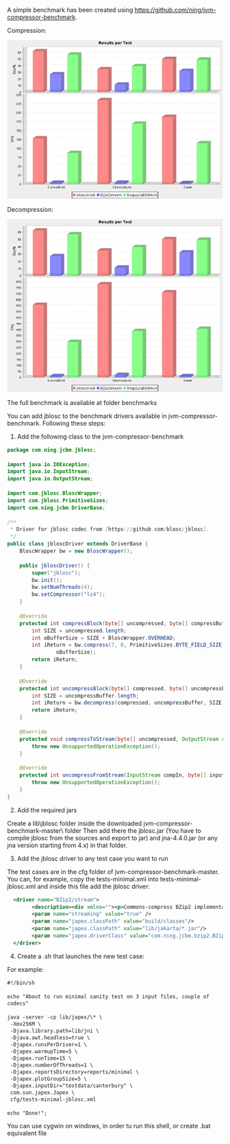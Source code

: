 A simple benchmark has been created using  https://github.com/ning/jvm-compressor-benchmark.

Compression:

![alt text](https://github.com/Blosc/jblosc/blob/master/benchmarks/2017_04_06_20_06_l7_s0_4threads_lz4/testcase0.jpg "Compression")

Decompression:

![alt text](https://github.com/Blosc/jblosc/blob/master/benchmarks/2017_04_06_20_06_l7_s0_4threads_lz4/testcase1.jpg "Decompression")

The full benchmark is available at folder benchmarks

You can add jblosc to the benchmark drivers available in jvm-compressor-benchmark. Following these steps:

1. Add the following class to the jvm-compressor-benchmark

```java
package com.ning.jcbm.jblosc;

import java.io.IOException;
import java.io.InputStream;
import java.io.OutputStream;

import com.jblosc.BloscWrapper;
import com.jblosc.PrimitiveSizes;
import com.ning.jcbm.DriverBase;

/**
 * Driver for jblosc codec from [https://github.com/blosc/jblosc].
 */
public class jbloscDriver extends DriverBase {
	BloscWrapper bw = new BloscWrapper();

	public jbloscDriver() {
		super("jblosc");
		bw.init();
		bw.setNumThreads(4);
		bw.setCompressor("lz4");
	}

	@Override
	protected int compressBlock(byte[] uncompressed, byte[] compressBuffer) throws IOException {
		int SIZE = uncompressed.length;
		int oBufferSize = SIZE + BloscWrapper.OVERHEAD;
		int iReturn = bw.compress(7, 0, PrimitiveSizes.BYTE_FIELD_SIZE, uncompressed, SIZE, compressBuffer,
				oBufferSize);
		return iReturn;
	}

	@Override
	protected int uncompressBlock(byte[] compressed, byte[] uncompressBuffer) throws IOException {
		int SIZE = uncompressBuffer.length;
		int iReturn = bw.decompress(compressed, uncompressBuffer, SIZE);
		return iReturn;
	}

	@Override
	protected void compressToStream(byte[] uncompressed, OutputStream rawOut) throws IOException {
		throw new UnsupportedOperationException();
	}

	@Override
	protected int uncompressFromStream(InputStream compIn, byte[] inputBuffer) throws IOException {
		throw new UnsupportedOperationException();
	}
}
```

2. Add the required jars

Create a lib\jblosc folder inside the downloaded jvm-compressor-benchmark-master\ folder
Then add there the jblosc.jar (You have to compile jblosc from the sources and export to jar) and jna-4.4.0.jar (or any jna version starting from 4.x) in that folder.

3. Add the jblosc driver to any test case you want to run

The test cases are in the cfg folder of jvm-compressor-benchmark-master. You can, for example, copy the tests-minimal.xml into tests-minimal-jblosc.xml and inside this file add the jblosc driver:

```xml
  <driver name="BZip2/stream">
        <description><div xmlns=""><p>Commons-compress BZip2 implementation</p></div></description>
        <param name="streaming" value="true" />
        <param name="japex.classPath" value="build/classes"/>
        <param name="japex.classPath" value="lib/jakarta/*.jar"/>
        <param name="japex.driverClass" value="com.ning.jcbm.bzip2.BZip2Driver" />
  </driver>
```

4. Create a .sh that launches the new test case:

For example:

```
#!/bin/sh
 
echo "About to run minimal sanity test on 3 input files, couple of codecs"

java -server -cp lib/japex/\* \
 -Xmx256M \
 -Djava.library.path=lib/jni \
 -Djava.awt.headless=true \
 -Djapex.runsPerDriver=1 \
 -Djapex.warmupTime=5 \
 -Djapex.runTime=15 \
 -Djapex.numberOfThreads=1 \
 -Djapex.reportsDirectory=reports/minimal \
 -Djapex.plotGroupSize=5 \
 -Djapex.inputDir="testdata/canterbury" \
 com.sun.japex.Japex \
 cfg/tests-minimal-jblosc.xml

echo "Done!";
```

You can use cygwin on windows, in order tu run this shell, or create .bat equivalent file
